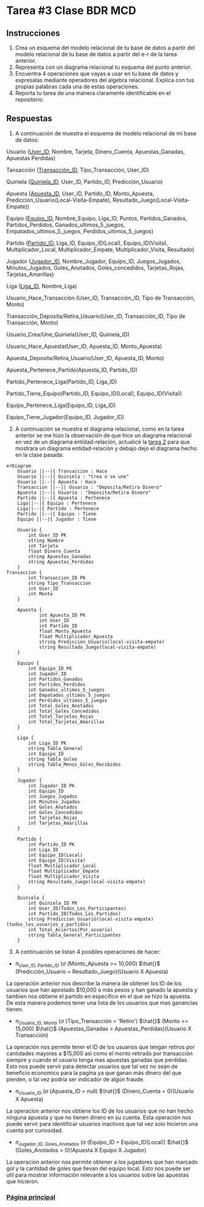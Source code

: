 # Tarea #3 Clase BDR MCD
## Instrucciones
1. Crea un esquema del modelo relacional de tu base de datos a partir del modelo relacional de tu base de datos a partir del e-r de la tarea anterior.
2. Representa con un diagrama relacional tu esquema del punto anterior.
3. Encuentra 4 operaciones que vayas a usar en tu base de datos y expresalas mediante operadores del algebra relacional. Explica con tus propias palabras cada una de estas operaciones.
4. Reporta tu tarea de una manera claramente identificable en el repositorio.

## Respuestas

1. A continuación de muestra el esquema de modelo relacional de mi base de datos:  

Usuario (<u>User_ID</u>, Nombre, Tarjeta, Dinero_Cuenta, Apuestas_Ganadas, Apuestas Perdidas)

Tansacción (<u>Transacción_ID</u>, Tipo_Transacción, User_ID)

Quiniela (<u>Quiniela_ID</u>, User_ID, Partido_ID, Predicción_Usuario)

Apuesta (<u>Apuesta_ID</u>, User_ID, Partido_ID, Monto_Apuesta, Predicción_Usuario(Local-Visita-Empate), Resultado_Juego(Local-Visita-Empate))

Equipo (<u>Equipo_ID</u>, Nombre_Equipo, Liga_ID, Puntos, Partidos_Ganados, Partidos_Perdidos, Ganados_ultimos_5_juegos, Empatados_ultimos_5_juegos, Perdidos_ultimos_5_juegos)

Partido (<u>Partido_ID</u>, Liga_ID, Equipo_ID(Local), Equipo_ID(Visita), Multiplicador_Local, Multiplicador_Empate, Multiplicador_Visita, Resultado)

Jugador (<u>Jugador_ID</u>, Nombre_Jugador, Equipo_ID, Juegos_Jugados, Minutos_Jugados, Goles_Anotados, Goles_concedidos, Tarjetas_Rojas, Tarjetas_Amarillas)

Liga (<u>Liga_ID</u>, Nombre_Liga)

Usuario_Hace_Transacción (User_ID, Transacción_ID, Tipo de Transacción, Monto)

Transacción_Deposita/Retira_Usuario(User_ID, Transacción_ID, Tipo de Transacción, Monto)

Usuario_Crea/Une_Quiniela(User_ID, Quiniela_ID)

Usuario_Hace_Apuesta(User_ID, Apuesta_ID, Monto_Apuesta)

Apuesta_Deposita/Retira_Usuario(User_ID, Apuesta_ID, Monto)

Apuesta_Pertenece_Partido(Apuesta_ID, Partido_ID)

Partido_Pertenece_Liga(Partido_ID, Liga_ID)

Partido_Tiene_Equipo(Partido_ID, Equipo_ID(Local), Equipo_ID(Visita))

Equipo_Pertenece_Liga(Equipo_ID, Liga_ID)

Equipo_Tiene_Jugador(Equipo_ID, Jugador_ID)

2. A continuación se muestra el diagrama relacional, como en la tarea anterior se me hizo la observación de que hice un diagrama relacional en vez de un diagrama entidad-relación, actualicé la [tarea 2](https://github.com/Peque-73/BD-Relacional---Clase-1/blob/main/Tareas/Tarea_2.md) para que mostrara un diagrama entidad-relación y debajo dejo el diagrama hecho en la clase pasada:

```mermaid
erDiagram
    Usuario ||--|{ Transaccion : Hace
    Usuario }|--|{ Quiniela : "Crea o se une"
    Usuario ||--|{ Apuesta : Hace
    Transaccion ||--|| Usuario : "Deposita/Retira Dinero"
    Apuesta ||--|| Usuario : "Deposita/Retira Dinero"
    Partido ||--|{ Apuesta : Pertenece
    Liga||--|{ Equipo : Pertenece
    Liga||--|{ Partido : Pertenece
    Partido ||--|{ Equipo : Tiene
    Equipo ||--|{ Jugador : Tiene

    Usuario {
        int User_ID PK
        string Nombre
        int Tarjeta
        float Dinero_Cuenta
        string Apuestas_Ganadas
        string Apuestas_Perdidas
    }
Transaccion {
        int Transaccion_ID PK
        string Tipo_Transaccion
        int User_ID
        int Monto
    }

    Apuesta {
            int Apuesta_ID PK
            int User_ID
            int Partido_ID
            float Monto_Apuesta
            float Multiplicador_Apuesta
            string Prediccion_Usuario(local-visita-empate)
            string Resultado_Juego(local-visita-empate)
    }

    Equipo {
        int Equipo_ID PK
        int Jugador_ID
        int Partidos_Ganados
        int Partidos_Perdidos
        int Ganados_ultimos_5_juegos
        int Empatados_ultimos_5_juegos
        int Perdidos_ultimos_5_juegos
        int Total_Goles_Anotados
        int Total_Goles_Concedidos
        int Total_Tarjetas_Rojas
        int Total_Tarjetas_Amarillas
    }

    Liga {
        int Liga_ID PK
        string Tabla_General
        int Equipo_ID
        string Tabla_Goleo
        string Tabla_Menos_Goles_Recibidos
    }

    Jugador {
        int Jugador_ID PK
        int Equipo_ID
        int Juegos_Jugados
        int Minutos_Jugados
        int Goles_Anotados
        int Goles_Concedidos
        int Tarjetas_Rojas
        int Tarjetas_Amarillas
    }

    Partido {
        int Partido_ID PK
        int Liga_ID
        int Equipo_ID(Local)
        int Equipo_ID(Visita)
        float Multiplicador_Local
        float Multiplicador_Empate
        float Multiplicador_Visita
        string Resultado_Juego(local-visita-empate)
    }

    Quiniela {
        int Quiniela_ID PK
        int User_ID(Todos_Los_Participantes)
        int Partido_ID(Todos_Los_Partidos)
        string Prediccion_Usuario(local-visita-empate)(todos_los_usuarios_y_partidos)
        int Total_Aciertos(Por_usuario)
        string Tabla_General_Participantes
    }
```

3. A continuación se listan 4 posibles operaciones de hacer:

- $\pi$<sub>User_ID, Partido_ID</sub>  ($\sigma$ (Monto_Apuesta >= 10,000)  $\hat{}$ (Predicción_Usuario = Resultado_Juego)(Usuario X Apuesta)

La operación anterior nos describe la manera de obtener los ID de los usuarios que han apostado $10,000 o más pesos y han ganado la apuesta y tambien nos obtiene el partido en especifico en el que se hizo la apuesta. De esta manera podemos tener una lista de los usuarios que mas ganancias tienen.

- $\pi$<sub>Usuario_ID, Monto</sub>  ($\sigma$ (Tipo_Transacción = 'Retiro')  $\hat{}$ (Monto >= 15,000) $\hat{}$ (Apuestas_Ganadas > Apuestas_Perdidas)(Usuario X Transacción)

La operación nos permite tener el ID de los usuarios que tengan retiros por cantidades mayores a $15,000 así como el monto retirado por transacción siempre y cuando el usuario tenga mas apuestas ganadas que perdidas. Esto nos puede servir para detectar usuarios que tal vez no sean de beneficio economico para la pagina ya que ganan más dinero del que pierden, o tal vez podría ser indicador de algún fraude.

- $\pi$<sub>Usuario_ID</sub>  ($\sigma$ (Apuesta_ID = null)  $\hat{}$ (Dinero_Cuenta = 0)(Usuario X Apuesta)

La operacion anterior nos obtiene los ID de los usuarios que no han hecho ninguna apuesta y que no tienen dinero en su cuenta. Esta operación nos puede servir para identificar usuarios inactivos que tal vez solo hicieron una cuenta por curiosidad.

- $\pi$<sub>Jugador_ID, Goles_Anotados</sub>  ($\sigma$ (Equipo_ID = Equipo_ID(Local))  $\hat{}$ (Goles_Anotados > 0)(Apuesta X Equipo X Jugador)

La operacion anterior nos permite obtener a los jugadores que han marcado gol y la cantidad de goles que llevan del equipo local. Esto nos puede ser util para mostrar información relevante a los usuarios sobre las apuestas que hicieron.

### [Página principal](https://github.com/Peque-73/BD-Relacional---Clase-1)
